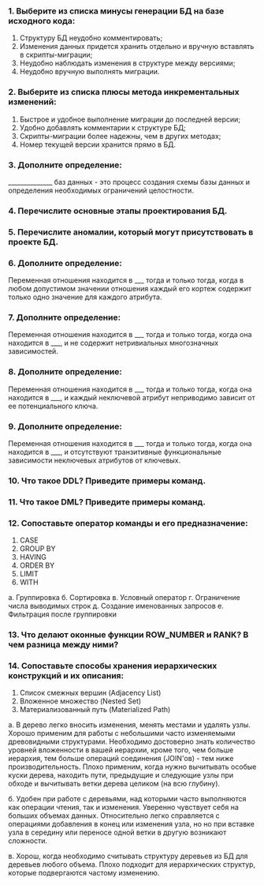 ### 1. Выберите из списка минусы генерации БД на базе исходного кода:

1. Структуру БД неудобно комментировать;
2. Изменения данных придется хранить отдельно и вручную вставлять в скрипты-миграции;
3. Неудобно наблюдать изменения в структуре между версиями;
4. Неудобно вручную выполнять миграции.

### 2. Выберите из списка плюсы метода инкрементальных изменений:

1. Быстрое и удобное выполнение миграции до последней версии;
2. Удобно добавлять комментарии к структуре БД;
3. Скрипты-миграции более надежны, чем в других методах;
4. Номер текущей версии хранится прямо в БД.

### 3. Дополните определение:

______________ баз данных - это процесс создания схемы базы данных и определения необходимых ограничений целостности.

### 4. Перечислите основные этапы проектирования БД.

### 5. Перечислите аномалии, который могут присутствовать в проекте БД.

### 6. Дополните определение:

Переменная отношения находится в \_\_\_ тогда и только тогда, когда в любом допустимом значении отношения каждый его кортеж содержит только одно значение для каждого атрибута.

### 7. Дополните определение:

Переменная отношения находится в \_\_\_ тогда и только тогда, когда она находится в \_\_\_, и не содержит нетривиальных многозначных зависимостей.

### 8. Дополните определение:

Переменная отношения находится в \_\_\_ тогда и только тогда, когда она находится в \_\_\_, и каждый неключевой атрибут неприводимо зависит от ее потенциального ключа.

### 9. Дополните определение:

Переменная отношения находится в \_\_\_ тогда и только тогда, когда она находится в \_\_\_, и отсутствуют транзитивные функциональные зависимости неключевых атрибутов от ключевых.

### 10. Что такое DDL? Приведите примеры команд.

### 11. Что такое DML? Приведите примеры команд.

### 12. Сопоставьте оператор команды и его предназначение:

1. CASE
2. GROUP BY
3. HAVING
4. ORDER BY
5. LIMIT
6. WITH

а. Группировка
б. Сортировка
в. Условный оператор
г. Ограничение числа выводимых строк
д. Создание именованных запросов
е. Фильтрация после группировки

### 13. Что делают оконные функции ROW_NUMBER и RANK? В чем разница между ними?

### 14. Сопоставьте способы хранения иерархических конструкций и их описания:

1. Список смежных вершин (Adjacency List)
2. Вложенное множество (Nested Set)
3. Материализованный путь (Materialized Path)

а. В дерево легко вносить изменения, менять местами и удалять узлы. Хорошо применим для работы с небольшими часто изменяемыми древовидными структурами. Необходимо достоверно знать количество уровней вложенности в вашей иерархии, кроме того, чем больше иерархия, тем больше операций соединения (JOIN'ов) - тем ниже производительность. Плохо применим, когда нужно вычитывать особые куски дерева, находить пути, предыдущие и следующие узлы при обходе и вычитывать ветки дерева целиком (на всю глубину).

б. Удобен при работе с деревьями, над которыми часто выполняются как операции чтения, так и изменения. Уверенно чувствует себя на больших объемах данных. Относительно легко справляется с операциями добавления в конец или изменения узла, но но при вставке узла в середину или переносе одной ветки в другую возникают сложности.

в. Хорош, когда необходимо считывать структуру деревьев из БД для деревьев любого объема. Плохо подходит для иерархических структур, которые подвергаются частому изменению.




